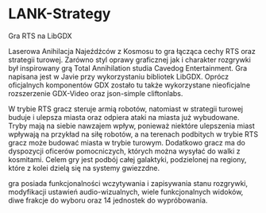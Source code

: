 # LANK-Strategy
Gra RTS na LibGDX

Laserowa Anihilacja Najeźdźców z Kosmosu to gra łącząca cechy RTS oraz strategii turowej. Zarówno styl oprawy graficznej jak i charakter rozgrywki był inspirowany grą Total Annihilation studia Cavedog Entertainment. Gra napisana jest w Javie przy wykorzystaniu bibliotek LibGDX. Oprócz oficjalnych komponentów GDX zostało tu także wykorzystane nieoficjalne rozszerzenie GDX-Video oraz json-simple cliftonlabs.

W trybie RTS gracz steruje armią robotów, natomiast w strategii turowej buduje i ulepsza miasta oraz odpiera ataki na miasta już wybudowane. Tryby mają na siebie nawzajem wpływ, ponieważ niektóre ulepszenia miast wpływają na przykład na siłę robotów, a na terenach podbitych w trybie RTS gracz może budować miasta w trybie turowym. Dodatkowo gracz ma do dyspozycji oficerów pomocniczych, których można wysyłać do walki z kosmitami. Celem gry jest podbój całej galaktyki, podzielonej na regiony, które z kolei dzielą się na systemy gwiezzdne.

gra posiada funkcjonalności wczytywania i zapisywania stanu rozgrywki, modyfikacji ustawień audio-wizualnych, wiele funkcjonalnych widoków, diwe frakcje do wyboru oraz 14 jednostek do wypróbowania.
